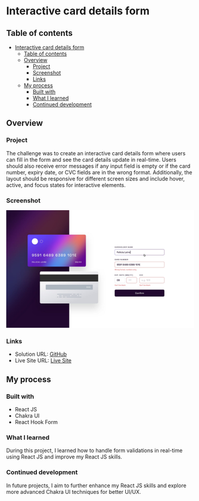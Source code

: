 # Interactive card details form

## Table of contents

- [Interactive card details form](#interactive-card-details-form)
  - [Table of contents](#table-of-contents)
  - [Overview](#overview)
    - [Project](#project)
    - [Screenshot](#screenshot)
    - [Links](#links)
  - [My process](#my-process)
    - [Built with](#built-with)
    - [What I learned](#what-i-learned)
    - [Continued development](#continued-development)

## Overview

### Project

The challenge was to create an interactive card details form where users can fill in the form and see the card details update in real-time. Users should also receive error messages if any input field is empty or if the card number, expiry date, or CVC fields are in the wrong format. Additionally, the layout should be responsive for different screen sizes and include hover, active, and focus states for interactive elements.

### Screenshot

![Solution screenshot](./design/active-states.jpg)

### Links

- Solution URL: [GitHub](https://github.com/vensi9/interactive-card-details-form)
- Live Site URL: [Live Site](https://interactive-card-form-reactjs.netlify.app/)

## My process

### Built with

- React JS
- Chakra UI
- React Hook Form

### What I learned

During this project, I learned how to handle form validations in real-time using React JS and improve my React JS skills.

### Continued development

In future projects, I aim to further enhance my React JS skills and explore more advanced Chakra UI techniques for better UI/UX.